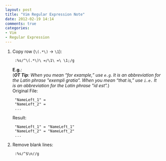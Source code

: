 ```yaml
---
layout: post
title: "Vim Regular Expression Note"
date: 2012-02-19 14:14
comments: true
categories: 
- Vim
- Regular Expression
---
```


1. Copy row (`\(.*\)` -> `\1`):

        :%s/^\(.*\)\ =/\1\ =\ \1;/g

    __E.g.__:  
    (_**OT Tip**: When you mean “for example,” use `e.g`. It is an abbreviation for the Latin phrase "exempli gratia". When you mean “that is,” use `i.e.` It is an abbreviation for the Latin phrase "id est"._)  
    Original File:

        "NameLeft_1" =
        "NameLeft_2" =
        ...

    Result:

        "NameLeft_1" = "NameLeft_1"
        "NameLeft_2" = "NameLeft_2"
        ...

2. Remove blank lines:

        :%s/^$\n//g
